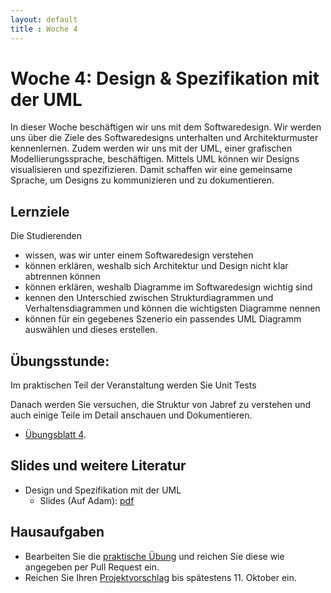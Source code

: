 ```yaml
---
layout: default
title : Woche 4
---
```


# Woche 4: Design & Spezifikation mit der UML

In dieser Woche beschäftigen wir uns mit dem Softwaredesign. Wir werden uns über die Ziele des Softwaredesigns unterhalten und Architekturmuster kennenlernen. Zudem werden wir uns mit der UML, einer grafischen Modellierungssprache, beschäftigen. Mittels UML können wir Designs visualisieren und spezifizieren. Damit schaffen wir eine gemeinsame Sprache, um Designs zu kommunizieren und zu dokumentieren.



## Lernziele 

Die Studierenden

- wissen, was wir unter einem Softwaredesign verstehen 
- können erklären, weshalb sich Architektur und Design nicht klar abtrennen können
- können erklären, weshalb Diagramme im Softwaredesign wichtig sind
- kennen den Unterschied zwischen Strukturdiagrammen und Verhaltensdiagrammen und können die wichtigsten Diagramme nennen
- können für ein gegebenes Szenerio ein passendes UML Diagramm auswählen und dieses erstellen.


## Übungsstunde:

 Im praktischen Teil der Veranstaltung werden Sie Unit Tests 

Danach werden Sie versuchen, die Struktur von Jabref zu verstehen und auch einige Teile im Detail anschauen und 
Dokumentieren. 

* [Übungsblatt 4](../exercises/unit-tests-und-ci). 



## Slides und weitere Literatur

* Design und Spezifikation mit der UML
    * Slides (Auf Adam): [pdf](../underconstruction.md)

## Hausaufgaben

* Bearbeiten Sie die [praktische Übung](../exercises/unit-tests-und-ci) und reichen Sie diese wie angegeben per Pull Request ein. 
* Reichen Sie Ihren [Projektvorschlag](../project/requirements) bis spätestens 11. Oktober ein. 
